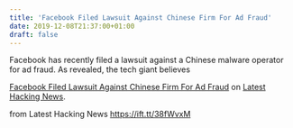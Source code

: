 ```yaml
---
title: 'Facebook Filed Lawsuit Against Chinese Firm For Ad Fraud'
date: 2019-12-08T21:37:00+01:00
draft: false
---
```


Facebook has recently filed a lawsuit against a Chinese malware operator for ad fraud. As revealed, the tech giant believes

[Facebook Filed Lawsuit Against Chinese Firm For Ad Fraud](https://latesthackingnews.com/2019/12/08/facebook-filed-lawsuit-against-chinese-firm-for-ad-fraud/) on [Latest Hacking News](https://latesthackingnews.com).

  
  
from Latest Hacking News https://ift.tt/38fWvxM